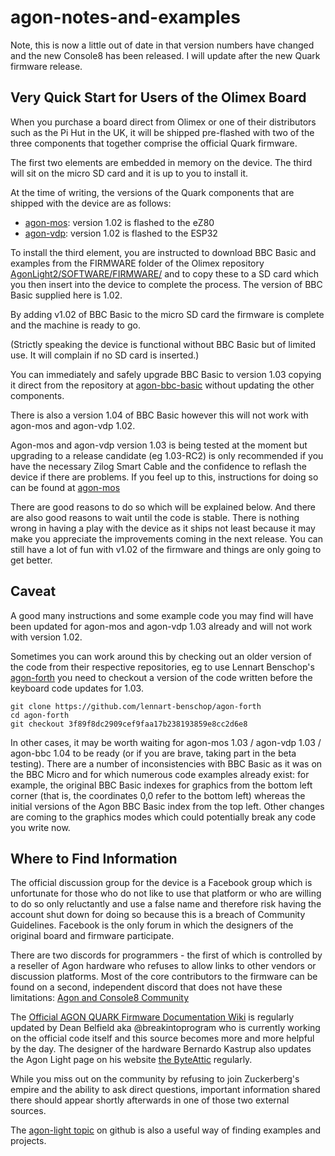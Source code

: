 # agon-notes-and-examples

Note, this is now a little out of date in that version numbers have changed and the new Console8 has been released. I will update after the new Quark firmware release.

## Very Quick Start for Users of the Olimex Board

When you purchase a board direct from Olimex or one of their distributors such as the Pi Hut in the UK, it will be shipped pre-flashed with two of the three components that together comprise the official Quark firmware.

The first two elements are embedded in memory on the device. The third will sit on the micro SD card and it is up to you to install it. 

At the time of writing, the versions of the Quark components that are shipped with the device are as follows:
* [agon-mos](https://github.com/breakintoprogram/agon-mos): version 1.02 is flashed to the eZ80
* [agon-vdp](https://github.com/breakintoprogram/agon-vdp): version 1.02 is flashed to the ESP32 

To install the third element, you are instructed to download BBC Basic and examples from the FIRMWARE folder of the Olimex repository [AgonLight2/SOFTWARE/FIRMWARE/](https://github.com/OLIMEX/AgonLight2/tree/main/SOFTWARE/FIRMWARE) and to copy these to a SD card which you then insert into the device to complete the process. The version of BBC Basic supplied here is 1.02. 

By adding v1.02 of BBC Basic to the micro SD card the firmware is complete and the machine is ready to go.

(Strictly speaking the device is functional without BBC Basic but of limited use. It will complain if no SD card is inserted.)

You can immediately and safely upgrade BBC Basic to version 1.03 copying it direct from the repository at [agon-bbc-basic](https://github.com/breakintoprogram/agon-bbc-basic) without updating the other components. 

There is also a version 1.04 of BBC Basic however this will not work with agon-mos and agon-vdp 1.02.

Agon-mos and agon-vdp version 1.03 is being tested at the moment but upgrading to a release candidate (eg 1.03-RC2) is only recommended if you have the necessary Zilog Smart Cable and the confidence to reflash the device if there are problems. If you feel up to this, instructions for doing so can be found at [agon-mos](https://github.com/breakintoprogram/agon-mos)

There are good reasons to do so which will be explained below. And there are also good reasons to wait until the code is stable. There is nothing wrong in having a play with the device as it ships not least because it may make you appreciate the improvements coming in the next release. You can still have a lot of fun with v1.02 of the firmware and things are only going to get better.

## Caveat

A good many instructions and some example code you may find will have been updated for agon-mos and agon-vdp 1.03 already and will not work with version 1.02.

Sometimes you can work around this by checking out an older version of the code from their respective repositories, eg to use Lennart Benschop's [agon-forth](https://github.com/lennart-benschop/agon-forth) you need to checkout a version of the code written before the keyboard code updates for 1.03.

```
git clone https://github.com/lennart-benschop/agon-forth
cd agon-forth
git checkout 3f89f8dc2909cef9faa17b238193859e8cc2d6e8
```

In other cases, it may be worth waiting for agon-mos 1.03 / agon-vdp 1.03 / agon-bbc 1.04 to be ready (or if you are brave, taking part in the beta testing). There are a number of inconsistencies with BBC Basic as it was on the BBC Micro and for which numerous code examples already exist: for example, the original BBC Basic indexes for graphics from the bottom left corner (that is, the coordinates 0,0 refer to the bottom left) whereas the initial versions of the Agon BBC Basic index from the top left. Other changes are coming to the graphics modes which could potentially break any code you write now.

## Where to Find Information

The official discussion group for the device is a Facebook group which is unfortunate for those who do not like to use that platform or who are willing to do so only reluctantly and use a false name and therefore risk having the account shut down for doing so because this is a breach of Community Guidelines. Facebook is the only forum in which the designers of the original board and firmware participate.

There are two discords for programmers - the first of which is controlled by a reseller of Agon hardware who refuses to allow links to other vendors or discussion platforms. Most of the core contributors to the firmware can be found on a second, independent discord that does not have these limitations: [Agon and Console8 Community](https://discord.gg/unqWBbKvd6)  

The [Official AGON QUARK Firmware Documentation Wiki](https://github.com/breakintoprogram/agon-docs) is regularly updated by Dean Belfield aka @breakintoprogram who is currently working on the official code itself and this source becomes more and more helpful by the day.
The designer of the hardware Bernardo Kastrup also updates the Agon Light page on his website [the ByteAttic](https://www.thebyteattic.com/p/agon.html) regularly.

While you miss out on the community by refusing to join Zuckerberg's empire and the ability to ask direct questions, important information shared there should appear shortly afterwards in one of those two external sources. 

The [agon-light topic](https://github.com/topics/agon-light) on github is also a useful way of finding examples and projects.    

